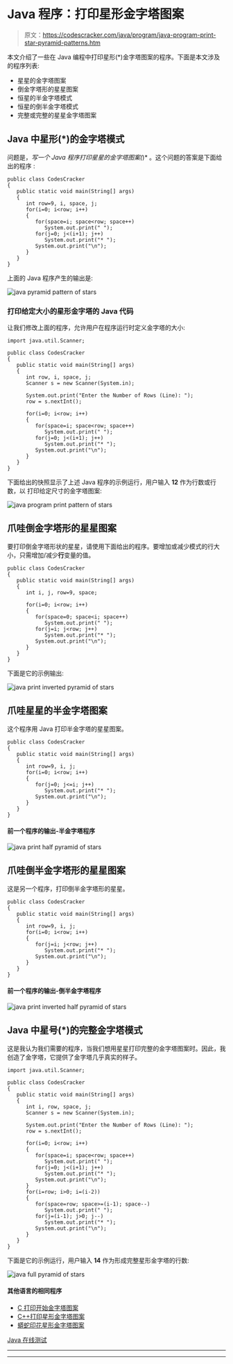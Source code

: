 # Java 程序：打印星形金字塔图案

> 原文：<https://codescracker.com/java/program/java-program-print-star-pyramid-patterns.htm>

本文介绍了一些在 Java 编程中打印星形(*)金字塔图案的程序。下面是本文涉及的程序列表:

*   星星的金字塔图案
*   倒金字塔形的星星图案
*   恒星的半金字塔模式
*   恒星的倒半金字塔模式
*   完整或完整的星星金字塔图案

## Java 中星形(*)的金字塔模式

问题是，*写一个 Java 程序打印星星的金字塔图案(*)* 。这个问题的答案是下面给出的程序 :

```
public class CodesCracker
{
   public static void main(String[] args)
   {
      int row=9, i, space, j;
      for(i=0; i<row; i++)
      {
         for(space=i; space<row; space++)
            System.out.print(" ");
         for(j=0; j<(i+1); j++)
            System.out.print("* ");
         System.out.print("\n");
      }
   }
}
```

上面的 Java 程序产生的输出是:

![java pyramid pattern of stars](img/c4d650d2d4511aa1a8cb1ba56c1f1a72.png)

### 打印给定大小的星形金字塔的 Java 代码

让我们修改上面的程序，允许用户在程序运行时定义金字塔的大小:

```
import java.util.Scanner;

public class CodesCracker
{
   public static void main(String[] args)
   {
      int row, i, space, j;
      Scanner s = new Scanner(System.in);

      System.out.print("Enter the Number of Rows (Line): ");
      row = s.nextInt();

      for(i=0; i<row; i++)
      {
         for(space=i; space<row; space++)
            System.out.print(" ");
         for(j=0; j<(i+1); j++)
            System.out.print("* ");
         System.out.print("\n");
      }
   }
}
```

下面给出的快照显示了上述 Java 程序的示例运行，用户输入 **12** 作为行数或行数，以 打印给定尺寸的金字塔图案:

![java program print pattern of stars](img/6a431ae3e4247fd13200f803c77ceeb3.png)

## 爪哇倒金字塔形的星星图案

要打印倒金字塔形状的星星，请使用下面给出的程序。要增加或减少模式的行大小，只需增加/减少**行**变量的值。

```
public class CodesCracker
{
   public static void main(String[] args)
   {
      int i, j, row=9, space;

      for(i=0; i<row; i++)
      {
         for(space=0; space<i; space++)
            System.out.print(" ");
         for(j=i; j<row; j++)
            System.out.print("* ");
         System.out.print("\n");
      }
   }
}
```

下面是它的示例输出:

![java print inverted pyramid of stars](img/abe02f9eb4a42ca550b1585141c27335.png)

## 爪哇星星的半金字塔图案

这个程序用 Java 打印半金字塔的星星图案。

```
public class CodesCracker
{
   public static void main(String[] args)
   {
      int row=9, i, j;
      for(i=0; i<row; i++)
      {
         for(j=0; j<=i; j++)
            System.out.print("* ");
         System.out.print("\n");
      }
   }
}
```

#### 前一个程序的输出-半金字塔程序

![java print half pyramid of stars](img/7c5e8e167d6a6348b1ccc61cfa81ca2f.png)

## 爪哇倒半金字塔形的星星图案

这是另一个程序，打印倒半金字塔形的星星。

```
public class CodesCracker
{
   public static void main(String[] args)
   {
      int row=9, i, j;
      for(i=0; i<row; i++)
      {
         for(j=i; j<row; j++)
            System.out.print("* ");
         System.out.print("\n");
      }
   }
}
```

#### 前一个程序的输出-倒半金字塔程序

![java print inverted half pyramid of stars](img/77021036d08d676c512de039af37bf19.png)

## Java 中星号(*)的完整金字塔模式

这是我认为我们需要的程序，当我们想用星星打印完整的金字塔图案时。因此，我创造了金字塔，它提供了金字塔几乎真实的样子。

```
import java.util.Scanner;

public class CodesCracker
{
   public static void main(String[] args)
   {
      int i, row, space, j;
      Scanner s = new Scanner(System.in);

      System.out.print("Enter the Number of Rows (Line): ");
      row = s.nextInt();

      for(i=0; i<row; i++)
      {
         for(space=i; space<row; space++)
            System.out.print(" ");
         for(j=0; j<(i+1); j++)
            System.out.print("* ");
         System.out.print("\n");
      }
      for(i=row; i>0; i=(i-2))
      {
         for(space=row; space>=(i-1); space--)
            System.out.print(" ");
         for(j=(i-1); j>0; j--)
            System.out.print("* ");
         System.out.print("\n");
      }
   }
}
```

下面是它的示例运行，用户输入 **14** 作为形成完整星形金字塔的行数:

![java full pyramid of stars](img/f976bc0fb03a5d051215da1f496462d6.png)

#### 其他语言的相同程序

*   [C 打印开始金字塔图案](/c/program/c-program-print-star-pyramid-patterns.htm)
*   [C++打印星形金字塔图案](/cpp/program/cpp-program-print-star-pyramid-patterns.htm)
*   [蟒蛇印花星形金字塔图案](/python/program/python-program-print-star-pyramid-patterns.htm)

[Java 在线测试](/exam/showtest.php?subid=1)

* * *

* * *